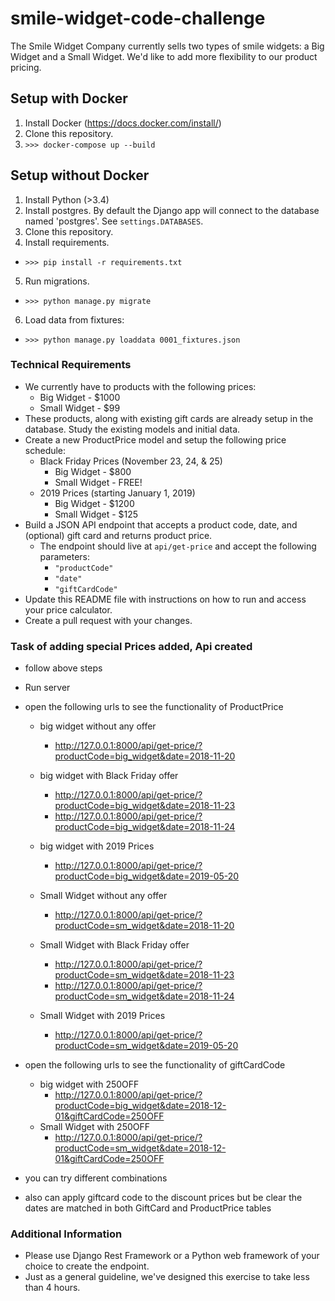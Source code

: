 # smile-widget-code-challenge

The Smile Widget Company currently sells two types of smile widgets: a Big Widget and a Small Widget.  We'd like to add more flexibility to our product pricing.

## Setup with Docker
1. Install Docker (https://docs.docker.com/install/)
2. Clone this repository.
3. `>>> docker-compose up --build`

## Setup without Docker
1. Install Python (>3.4)
2. Install postgres.  By default the Django app will connect to the database named 'postgres'.  See `settings.DATABASES`.
3. Clone this repository.
4. Install requirements.
  * `>>> pip install -r requirements.txt`
5. Run migrations.
  * `>>> python manage.py migrate`
6. Load data from fixtures:
  * `>>> python manage.py loaddata 0001_fixtures.json`

### Technical Requirements
* We currently have to products with the following prices:
    * Big Widget - $1000
    * Small Widget - $99
* These products, along with existing gift cards are already setup in the database.  Study the existing models and initial data.
* Create a new ProductPrice model and setup the following price schedule:    
  * Black Friday Prices (November 23, 24, & 25)
    * Big Widget - $800
    * Small Widget - FREE!
  * 2019 Prices (starting January 1, 2019)
    * Big Widget - $1200
    * Small Widget - $125
* Build a JSON API endpoint that accepts a product code, date, and (optional) gift card and returns product price.
  * The endpoint should live at `api/get-price` and accept the following parameters:
    * `"productCode"`
    * `"date"`
    * `"giftCardCode"`
* Update this README file with instructions on how to run and access your price calculator.
* Create a pull request with your changes.

### Task of adding special Prices added, Api created
* follow above steps
* Run server
* open the following urls to see the functionality of ProductPrice
    * big widget without any offer
      * http://127.0.0.1:8000/api/get-price/?productCode=big_widget&date=2018-11-20
    * big widget with Black Friday offer
      * http://127.0.0.1:8000/api/get-price/?productCode=big_widget&date=2018-11-23
      * http://127.0.0.1:8000/api/get-price/?productCode=big_widget&date=2018-11-24
    * big widget with 2019 Prices
      * http://127.0.0.1:8000/api/get-price/?productCode=big_widget&date=2019-05-20

    * Small Widget without any offer
      * http://127.0.0.1:8000/api/get-price/?productCode=sm_widget&date=2018-11-20
    * Small Widget with Black Friday offer
      * http://127.0.0.1:8000/api/get-price/?productCode=sm_widget&date=2018-11-23
      * http://127.0.0.1:8000/api/get-price/?productCode=sm_widget&date=2018-11-24
    * Small Widget with 2019 Prices
      * http://127.0.0.1:8000/api/get-price/?productCode=sm_widget&date=2019-05-20

* open the following urls to see the functionality of giftCardCode
    * big widget with 250OFF
      * http://127.0.0.1:8000/api/get-price/?productCode=big_widget&date=2018-12-01&giftCardCode=250OFF
    * Small Widget with 250OFF
      * http://127.0.0.1:8000/api/get-price/?productCode=sm_widget&date=2018-12-01&giftCardCode=250OFF

* you can try different combinations
* also can apply giftcard code to the discount prices but be clear the dates are matched in both GiftCard and ProductPrice tables 

### Additional Information
* Please use Django Rest Framework or a Python web framework of your choice to create the endpoint.
* Just as a general guideline, we've designed this exercise to take less than 4 hours.
